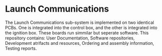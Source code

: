 # Launch Communications
The Launch Communications sub-system is implemented on two identical PCBs. One is integrated into the control box, and the other is integrated into the ignition box. These boards run simmilar but seperate software. 
This repository contains:
  User Documentation, 
  Software repositories,
  Development atrifacts and resources,
  Ordering and assembly information,
  Testing reports.
